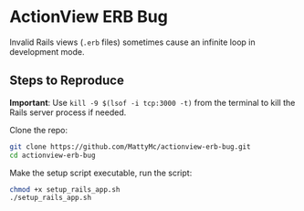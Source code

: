 # ActionView ERB Bug

Invalid Rails views (`.erb` files) sometimes cause an infinite loop in development mode.

## Steps to Reproduce

**Important**: Use `kill -9 $(lsof -i tcp:3000 -t)` from the terminal to kill the Rails server process if needed. 

Clone the repo:
```bash
git clone https://github.com/MattyMc/actionview-erb-bug.git
cd actionview-erb-bug
```

Make the setup script executable, run the script:
```bash
chmod +x setup_rails_app.sh
./setup_rails_app.sh
```
